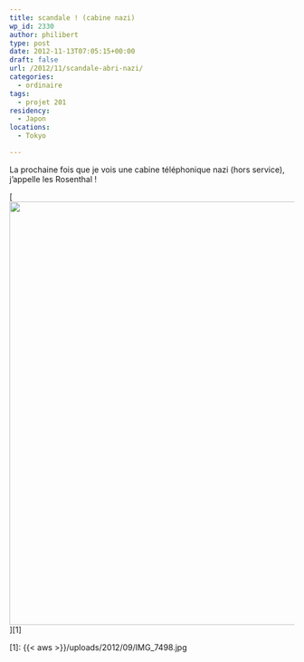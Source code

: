 ```yaml
---
title: scandale ! (cabine nazi)
wp_id: 2330
author: philibert
type: post
date: 2012-11-13T07:05:15+00:00
draft: false
url: /2012/11/scandale-abri-nazi/
categories:
  - ordinaire
tags:
  - projet 201
residency:
  - Japon
locations:
  - Tokyo

---
```

La prochaine fois que je vois une cabine téléphonique nazi (hors service), j&rsquo;appelle les Rosenthal !

[<img src="{{< aws >}}/uploads/2012/09/IMG_7498-1024x747.jpg" alt="" title="IMG_7498" width="1024" height="747" class="alignnone size-large wp-image-2331" srcset="{{< aws >}}/uploads/2012/09/IMG_7498-1024x747.jpg 1024w, {{< aws >}}/uploads/2012/09/IMG_7498-300x219.jpg 300w, {{< aws >}}/uploads/2012/09/IMG_7498-263x192.jpg 263w, {{< aws >}}/uploads/2012/09/IMG_7498-650x474.jpg 650w" sizes="(max-width: 1024px) 100vw, 1024px" />][1]

 [1]: {{< aws >}}/uploads/2012/09/IMG_7498.jpg